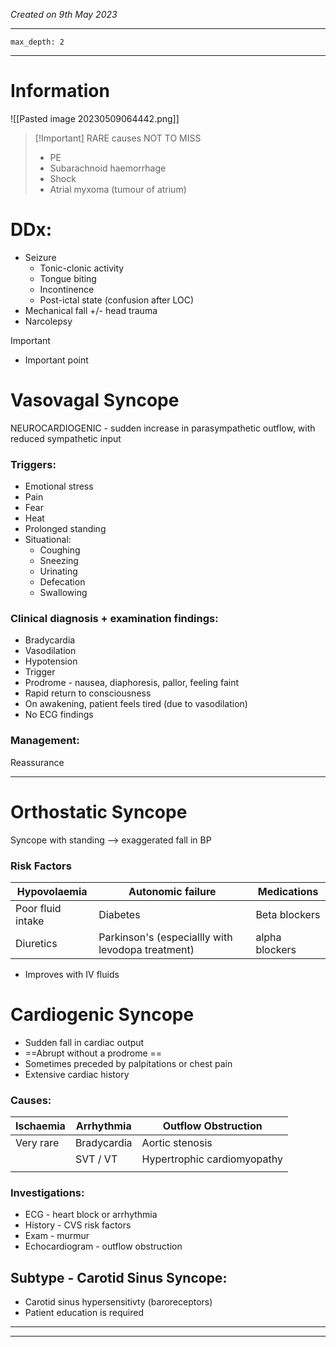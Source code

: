 *Created on 9th May 2023*

---
```toc
max_depth: 2
```
---

# Information
 
![[Pasted image 20230509064442.png]]
>[!Important] RARE causes NOT TO MISS
>- PE
>- Subarachnoid haemorrhage
>- Shock
>- Atrial myxoma (tumour of atrium)


# DDx:
- Seizure
	- Tonic-clonic activity
	- Tongue biting
	- Incontinence
	- Post-ictal state (confusion after LOC)
- Mechanical fall +/- head trauma
- Narcolepsy 

> [!Important]
- Important point

# Vasovagal Syncope
NEUROCARDIOGENIC - sudden increase in parasympathetic outflow, with reduced sympathetic input

### Triggers:
- Emotional stress 
- Pain
- Fear
- Heat 
- Prolonged standing
- Situational:
	- Coughing
	- Sneezing
	- Urinating
	- Defecation
	- Swallowing

### Clinical diagnosis + examination findings:
- Bradycardia
- Vasodilation
- Hypotension
- Trigger
- Prodrome - nausea, diaphoresis, pallor, feeling faint
- Rapid return to consciousness
- On awakening, patient feels tired (due to vasodilation)
- No ECG findings

### Management: 
Reassurance

---
# Orthostatic Syncope

Syncope with standing --> exaggerated fall in BP

### Risk Factors
| Hypovolaemia      | Autonomic failure | Medications   |
| ----------------- | ----------------- | ------------- |
| Poor fluid intake | Diabetes          | Beta blockers |
| Diuretics         | Parkinson's (especiallly with levodopa treatment)       | alpha blockers              |

- Improves with IV fluids


# Cardiogenic Syncope

- Sudden fall in cardiac output
- ==Abrupt without a prodrome ==
- Sometimes preceded by palpitations or chest pain
- Extensive cardiac history 

### Causes:
| Ischaemia | Arrhythmia  | Outflow Obstruction         |
| --------- | ----------- | --------------------------- |
| Very rare | Bradycardia | Aortic stenosis             |
|           | SVT / VT    | Hypertrophic cardiomyopathy |
|           |             |                             |

### Investigations:
- ECG - heart block or arrhythmia
- History - CVS risk factors
- Exam - murmur
- Echocardiogram - outflow obstruction

## Subtype - Carotid Sinus Syncope:
- Carotid sinus hypersensitivty (baroreceptors)
- Patient education is required 



---

---